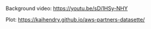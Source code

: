 Background video: https://youtu.be/sDi1HSy-NHY

Plot: https://kaihendry.github.io/aws-partners-datasette/

